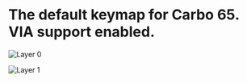 # The default keymap for Carbo 65. VIA support enabled.

![Layer 0](https://i.imgur.com/3UZuHOl.png)

![Layer 1](https://i.imgur.com/SmFQQ4c.png)
